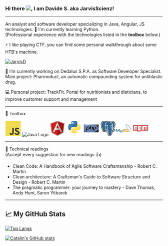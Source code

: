 ### Hi there <img src="https://raw.githubusercontent.com/MartinHeinz/MartinHeinz/master/wave.gif" width="30px">, I am Davide S. aka JarvisScienz!

<hr>

An analyst and software developer specializing in Java, Angular, JS technologies. 🌱 I'm currently learning Python. <br>
(Professional experience with the technologies listed in the <b>toolbox</b> below.)


⚡ I like playing CTF, you can find some personal walkthrough about some HTB's machine.

[ ![JarvisD](https://www.hackthebox.eu/badge/image/295584)](https://www.hackthebox.eu/home/users/profile/295584)


🔭 I’m currently working on Dedalus S.P.A. as Software Developer Specialist. Main project: Pharmoduct, an automatic compaunding system for antiblastic drug. 


💻 Personal project: TrackFit. Portal for nutritionists and dieticians, to improve customer support and management

<hr>

🧰 Toolbox

<img src="https://github.com/devicons/devicon/blob/master/icons/javascript/javascript-original.svg" alt="JavaScript Logo" width="50" height="50"/> <img src="https://cdn.worldvectorlogo.com/logos/java.svg" alt="Java Logo" width="50" height="50"/> <img src="https://github.com/devicons/devicon/blob/master/icons/angularjs/angularjs-original.svg" alt="Angular Logo" width="50" height="50"/> <img src="https://github.com/devicons/devicon/blob/master/icons/python/python-original.svg" alt="Python Logo" width="50" height="50"/> <img src="https://github.com/devicons/devicon/blob/master/icons/php/php-original.svg" alt="PHP Logo" width="50" height="50"/> <img src="https://github.com/devicons/devicon/blob/master/icons/postgresql/postgresql-original.svg" alt="PostgreSQL Logo" width="50" height="50"/><img src="https://github.com/devicons/devicon/blob/master/icons/mysql/mysql-original-wordmark.svg" alt="MySQL Logo" width="50" height="50"/> <img src="https://github.com/devicons/devicon/blob/master/icons/npm/npm-original-wordmark.svg" alt="NPM Logo" width="50" height="50"/> 

<hr>

📘 Technical readings <br>
(Accept every suggestion for new readings 👍) <br>
<ul>
  <li>Clean Code: A Handbook of Agile Software Craftsmanship - Robert C. Martin</li>
  <li>Clean architecture: A Craftsman's Guide to Software Structure and Design - Robert C. Martin</li>
  <li>The pragmatic programmer: your journey to mastery - Dave Thomas, Andy Hunt, Saron Yitbarek</li>
</ul>


<hr>

## &#x1f4c8; My GitHub Stats

[![Top Langs](https://github-readme-stats.vercel.app/api/top-langs/?username=JarvisScienz&theme=radical)](https://github.com/anuraghazra/github-readme-stats)

[![Catalin's GitHub stats](https://github-readme-stats.vercel.app/api?username=JarvisScienz&theme=radical)](https://github.com/anuraghazra/github-readme-stats)
<!--
**JarvisScienz/JarvisScienz** is a ✨ _special_ ✨ repository because its `README.md` (this file) appears on your GitHub profile.

Here are some ideas to get you started:

- 🔭 I’m currently working on ...
- 🌱 I’m currently learning ...
- 👯 I’m looking to collaborate on ...
- 🤔 I’m looking for help with ...
- 💬 Ask me about ...
- 📫 How to reach me: ...
- 😄 Pronouns: ...
- ⚡ Fun fact: ...
-->
